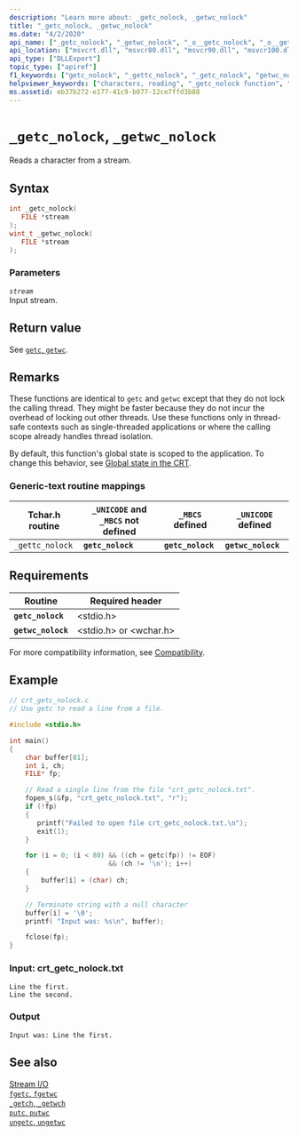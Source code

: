 ```yaml
---
description: "Learn more about: _getc_nolock, _getwc_nolock"
title: "_getc_nolock, _getwc_nolock"
ms.date: "4/2/2020"
api_name: ["_getc_nolock", "_getwc_nolock", "_o__getc_nolock", "_o__getwc_nolock"]
api_location: ["msvcrt.dll", "msvcr80.dll", "msvcr90.dll", "msvcr100.dll", "msvcr100_clr0400.dll", "msvcr110.dll", "msvcr110_clr0400.dll", "msvcr120.dll", "msvcr120_clr0400.dll", "ucrtbase.dll", "api-ms-win-crt-stdio-l1-1-0.dll", "api-ms-win-crt-private-l1-1-0.dll"]
api_type: ["DLLExport"]
topic_type: ["apiref"]
f1_keywords: ["getc_nolock", "_gettc_nolock", "_getc_nolock", "getwc_nolock", "gettc_nolock", "_getwc_nolock"]
helpviewer_keywords: ["characters, reading", "_getc_nolock function", "_getwc_nolock function", "getwc_nolock function", "streams, reading characters from", "reading characters from streams", "getc_nolock function", "gettc_nolock function", "_gettc_nolock function"]
ms.assetid: eb37b272-e177-41c9-b077-12ce7ffd3b88
---
```

# `_getc_nolock`, `_getwc_nolock`

Reads a character from a stream.

## Syntax

```C
int _getc_nolock(
   FILE *stream
);
wint_t _getwc_nolock(
   FILE *stream
);
```

### Parameters

*`stream`*\
Input stream.

## Return value

See [`getc`, `getwc`](getc-getwc.md).

## Remarks

These functions are identical to `getc` and `getwc` except that they do not lock the calling thread. They might be faster because they do not incur the overhead of locking out other threads. Use these functions only in thread-safe contexts such as single-threaded applications or where the calling scope already handles thread isolation.

By default, this function's global state is scoped to the application. To change this behavior, see [Global state in the CRT](../global-state.md).

### Generic-text routine mappings

|Tchar.h routine|`_UNICODE` and `_MBCS` not defined|`_MBCS` defined|`_UNICODE` defined|
|---------------------|--------------------------------------|--------------------|-----------------------|
|`_gettc_nolock`|**`getc_nolock`**|**`getc_nolock`**|**`getwc_nolock`**|

## Requirements

|Routine|Required header|
|-------------|---------------------|
|**`getc_nolock`**|\<stdio.h>|
|**`getwc_nolock`**|\<stdio.h> or \<wchar.h>|

For more compatibility information, see [Compatibility](../compatibility.md).

## Example

```C
// crt_getc_nolock.c
// Use getc to read a line from a file.

#include <stdio.h>

int main()
{
    char buffer[81];
    int i, ch;
    FILE* fp;

    // Read a single line from the file "crt_getc_nolock.txt".
    fopen_s(&fp, "crt_getc_nolock.txt", "r");
    if (!fp)
    {
       printf("Failed to open file crt_getc_nolock.txt.\n");
       exit(1);
    }

    for (i = 0; (i < 80) && ((ch = getc(fp)) != EOF)
                         && (ch != '\n'); i++)
    {
        buffer[i] = (char) ch;
    }

    // Terminate string with a null character
    buffer[i] = '\0';
    printf( "Input was: %s\n", buffer);

    fclose(fp);
}
```

### Input: crt_getc_nolock.txt

```Input
Line the first.
Line the second.
```

### Output

```Output
Input was: Line the first.
```

## See also

[Stream I/O](../stream-i-o.md)\
[`fgetc`, `fgetwc`](fgetc-fgetwc.md)\
[`_getch`, `_getwch`](getch-getwch.md)\
[`putc`, `putwc`](putc-putwc.md)\
[`ungetc`, `ungetwc`](ungetc-ungetwc.md)
